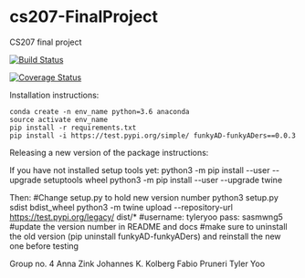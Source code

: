 # cs207-FinalProject
CS207 final project

[![Build Status](https://travis-ci.org/funkyADers/cs207-FinalProject.svg?branch=master)](https://travis-ci.org/funkyADers/cs207-FinalProject.svg?branch=master)

[![Coverage Status](https://codecov.io/gh/funkyADers/cs207-FinalProject/branch/master/graph/badge.svg)](https://codecov.io/gh/funkyADers/cs207-FinalProject)

Installation instructions:

	conda create -n env_name python=3.6 anaconda
	source activate env_name
	pip install -r requirements.txt
	pip install -i https://test.pypi.org/simple/ funkyAD-funkyADers==0.0.3

Releasing a new version of the package instructions:

If you have not installed setup tools yet:
	python3 -m pip install --user --upgrade setuptools wheel
	python3 -m pip install --user --upgrade twine

Then:
	#Change setup.py to hold new version number
	python3 setup.py sdist bdist_wheel
	python3 -m twine upload --repository-url https://test.pypi.org/legacy/ dist/*
	#username: tyleryoo pass: sasmwng5
	#update the version number in README and docs
	#make sure to uninstall the old version (pip uninstall funkyAD-funkyADers) and reinstall the new one before testing

Group no. 4
Anna Zink
Johannes K. Kolberg
Fabio Pruneri
Tyler Yoo
